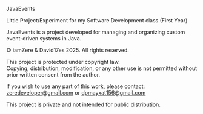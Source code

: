 JavaEvents

Little Project/Experiment for my Software Development class (First Year)

JavaEvents is a project developed for managing and organizing custom event-driven systems in Java.

© iamZere & David17es 2025. All rights reserved.

This project is protected under copyright law.  
Copying, distribution, modification, or any other use is not permitted without prior written consent from the author.

If you wish to use any part of this work, please contact: zeredeveloper@gmail.com or dpmayxat156@gmail.com

This project is private and not intended for public distribution.
